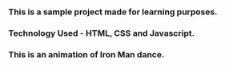 ### This is a sample project made for learning purposes.
### Technology Used - HTML, CSS and Javascript.

### This is an animation of Iron Man dance.

[Instagram]:
[Disc]